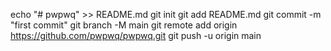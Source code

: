 echo "# pwpwq" >> README.md
git init
git add README.md
git commit -m "first commit"
git branch -M main
git remote add origin https://github.com/pwpwq/pwpwq.git
git push -u origin main
